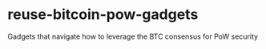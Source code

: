 # reuse-bitcoin-pow-gadgets
Gadgets that navigate how to leverage the BTC consensus for PoW security
